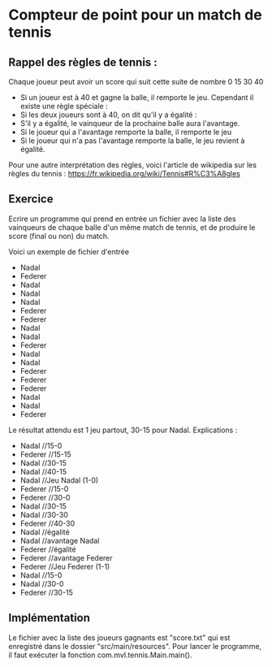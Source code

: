 # Compteur de point pour un match de tennis

## Rappel des règles de tennis :

Chaque joueur peut avoir un score qui suit cette suite de nombre 0 15 30 40

* Si un joueur est à 40 et gagne la balle, il remporte le jeu. Cependant il existe une règle spéciale :
* Si les deux joueurs sont à 40, on dit qu'il y a égalité :
* S'il y a égalité, le vainqueur de la prochaine balle aura l'avantage.
* Si le joueur qui a l'avantage remporte la balle, il remporte le jeu
* Si le joueur qui n'a pas l'avantage remporte la balle, le jeu revient à égalité.

Pour une autre interprétation des règles, voici l'article de wikipedia sur les règles du tennis : https://fr.wikipedia.org/wiki/Tennis#R%C3%A8gles

## Exercice

Ecrire un programme qui prend en entrée un fichier avec la liste des vainqueurs de chaque balle d'un même match de tennis, et de produire le score (final ou non) du match.

Voici un exemple de fichier d'entrée

* Nadal
* Federer
* Nadal
* Nadal
* Nadal
* Federer
* Federer
* Nadal
* Nadal
* Federer
* Nadal
* Nadal
* Federer
* Federer
* Federer
* Nadal
* Nadal
* Federer

Le résultat attendu est 1 jeu partout, 30-15 pour Nadal. Explications :

* Nadal   //15-0
* Federer //15-15
* Nadal   //30-15
* Nadal   //40-15
* Nadal   //Jeu Nadal (1-0)
* Federer //15-0
* Federer //30-0
* Nadal   //30-15
* Nadal   //30-30
* Federer //40-30
* Nadal   //égalité
* Nadal   //avantage Nadal
* Federer //égalité
* Federer //avantage Federer
* Federer //Jeu Federer (1-1)
* Nadal   //15-0
* Nadal   //30-0
* Federer //30-15

## Implémentation

Le fichier avec la liste des joueurs gagnants est "score.txt" qui est enregistré dans le dossier "src/main/resources".
Pour lancer le programme, il faut exécuter la fonction com.mvl.tennis.Main.main().